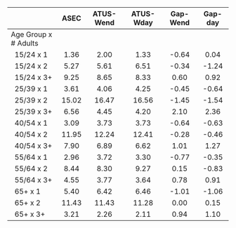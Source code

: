 
|                      |         ASEC |    ATUS-Wend |    ATUS-Wday |     Gap-Wend |      Gap-day |
| -------------------- | :----------: | :----------: | :----------: | :----------: | :----------: |
| Age Group x # Adults |              |              |              |              |              |
| &nbsp;&nbsp;15/24 x 1 |         1.36 |         2.00 |         1.33 |        -0.64 |         0.04 |
| &nbsp;&nbsp;15/24 x 2 |         5.27 |         5.61 |         6.51 |        -0.34 |        -1.24 |
| &nbsp;&nbsp;15/24 x 3+ |         9.25 |         8.65 |         8.33 |         0.60 |         0.92 |
| &nbsp;&nbsp;25/39 x 1 |         3.61 |         4.06 |         4.25 |        -0.45 |        -0.64 |
| &nbsp;&nbsp;25/39 x 2 |        15.02 |        16.47 |        16.56 |        -1.45 |        -1.54 |
| &nbsp;&nbsp;25/39 x 3+ |         6.56 |         4.45 |         4.20 |         2.10 |         2.36 |
| &nbsp;&nbsp;40/54 x 1 |         3.09 |         3.73 |         3.73 |        -0.64 |        -0.63 |
| &nbsp;&nbsp;40/54 x 2 |        11.95 |        12.24 |        12.41 |        -0.28 |        -0.46 |
| &nbsp;&nbsp;40/54 x 3+ |         7.90 |         6.89 |         6.62 |         1.01 |         1.27 |
| &nbsp;&nbsp;55/64 x 1 |         2.96 |         3.72 |         3.30 |        -0.77 |        -0.35 |
| &nbsp;&nbsp;55/64 x 2 |         8.44 |         8.30 |         9.27 |         0.15 |        -0.83 |
| &nbsp;&nbsp;55/64 x 3+ |         4.55 |         3.77 |         3.64 |         0.78 |         0.91 |
| &nbsp;&nbsp;65+ x 1  |         5.40 |         6.42 |         6.46 |        -1.01 |        -1.06 |
| &nbsp;&nbsp;65+ x 2  |        11.43 |        11.43 |        11.28 |         0.00 |         0.15 |
| &nbsp;&nbsp;65+ x 3+ |         3.21 |         2.26 |         2.11 |         0.94 |         1.10 |

